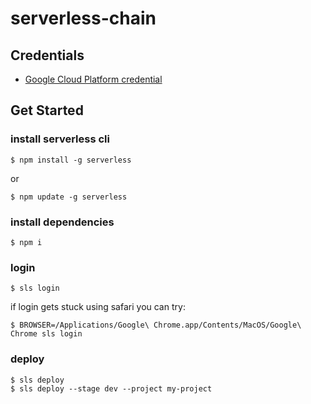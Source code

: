 # serverless-chain

## Credentials 
- [Google Cloud Platform credential](https://serverless.com/framework/docs/providers/google/guide/credentials/)

## Get Started 

### install serverless cli
```
$ npm install -g serverless
```
or
```
$ npm update -g serverless
```

### install dependencies
```
$ npm i
```

### login
```
$ sls login
```
if login gets stuck using safari you can try: 
```
$ BROWSER=/Applications/Google\ Chrome.app/Contents/MacOS/Google\ Chrome sls login
```

### deploy
```
$ sls deploy
$ sls deploy --stage dev --project my-project
```